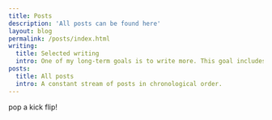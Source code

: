 ```yaml
---
title: Posts
description: 'All posts can be found here'
layout: blog
permalink: /posts/index.html
writing:
  title: Selected writing
  intro: One of my long-term goals is to write more. This goal includes learning how to write coherent and understandable essays. 
posts:
  title: All posts
  intro: A constant stream of posts in chronological order. 
---
```


pop a kick flip!